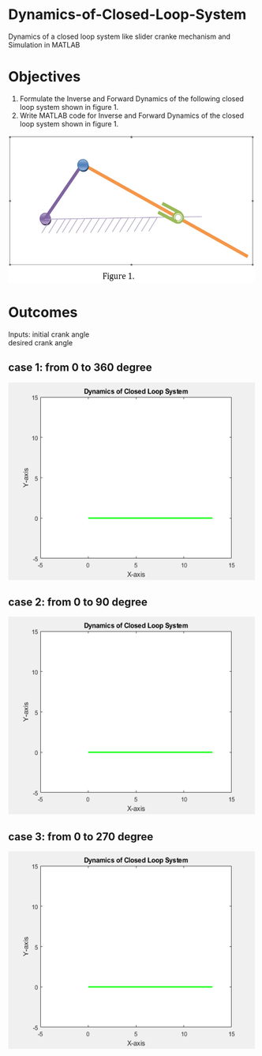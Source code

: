 # Dynamics-of-Closed-Loop-System
Dynamics of a closed loop system like slider cranke mechanism and Simulation in MATLAB
# Objectives
1.	Formulate the Inverse and Forward Dynamics of the following closed loop system shown in figure 1.
2.	Write MATLAB code for Inverse and Forward Dynamics of the closed loop system shown in figure 1.
<img src="figure1.jpg" width="500" height="300">

# Outcomes
Inputs: initial crank angle \
        desired crank angle
## case 1: from 0 to 360 degree 
<img src="results/simulation1.gif" width="500" height="400">

## case 2: from 0 to 90 degree
<img src="results/simulation2.gif" width="500" height="400">

## case 3: from 0 to 270 degree
<img src="results/simulation3.gif" width="500" height="400">
